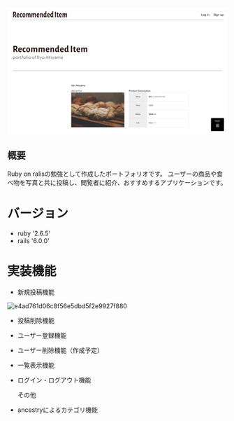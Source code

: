 ![トップページ](/6b0fe36b05340d10e5448c745439f7aa.jpg)

## 概要
Ruby on ralisの勉強として作成したポートフォリオです。
ユーザーの商品や食べ物を写真と共に投稿し、閲覧者に紹介、おすすめするアプリケーションです。

# バージョン
* ruby '2.6.5'
* rails '6.0.0'

# 実装機能
* 新規投稿機能

![e4ad761d06c8f56e5dbd5f2e9927f880](https://user-images.githubusercontent.com/66345393/89128223-0eff1a00-d52f-11ea-87e0-8c565f957400.gif)
* 投稿削除機能
* ユーザー登録機能
* ユーザー削除機能（作成予定）
* 一覧表示機能
* ログイン・ログアウト機能

  その他
* ancestryによるカテゴリ機能

